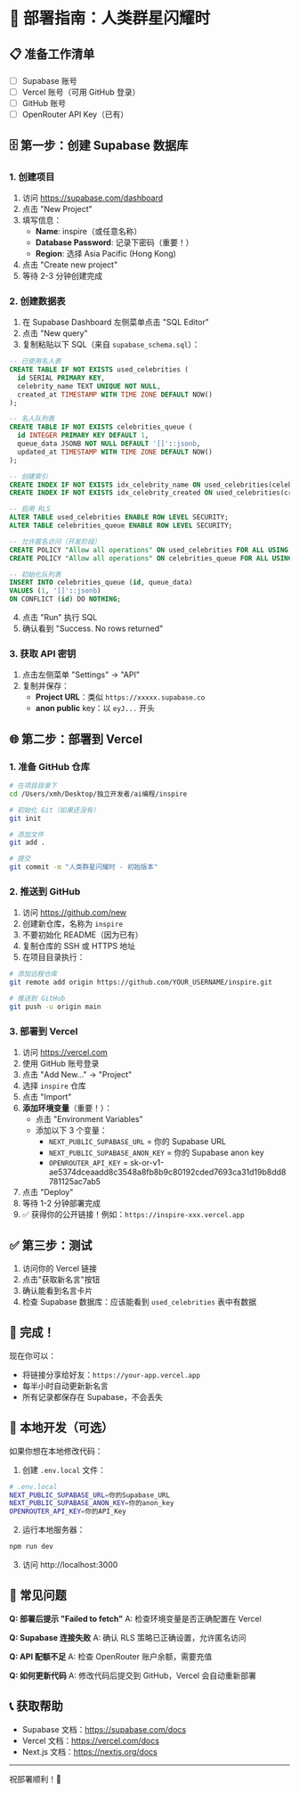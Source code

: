 # 🚀 部署指南：人类群星闪耀时

## 📋 准备工作清单

- [ ] Supabase 账号
- [ ] Vercel 账号（可用 GitHub 登录）
- [ ] GitHub 账号
- [ ] OpenRouter API Key（已有）

## 🗄️ 第一步：创建 Supabase 数据库

### 1. 创建项目
1. 访问 https://supabase.com/dashboard
2. 点击 "New Project"
3. 填写信息：
   - **Name**: inspire（或任意名称）
   - **Database Password**: 记录下密码（重要！）
   - **Region**: 选择 Asia Pacific (Hong Kong)
4. 点击 "Create new project"
5. 等待 2-3 分钟创建完成

### 2. 创建数据表
1. 在 Supabase Dashboard 左侧菜单点击 "SQL Editor"
2. 点击 "New query"
3. 复制粘贴以下 SQL（来自 `supabase_schema.sql`）：

```sql
-- 已使用名人表
CREATE TABLE IF NOT EXISTS used_celebrities (
  id SERIAL PRIMARY KEY,
  celebrity_name TEXT UNIQUE NOT NULL,
  created_at TIMESTAMP WITH TIME ZONE DEFAULT NOW()
);

-- 名人队列表
CREATE TABLE IF NOT EXISTS celebrities_queue (
  id INTEGER PRIMARY KEY DEFAULT 1,
  queue_data JSONB NOT NULL DEFAULT '[]'::jsonb,
  updated_at TIMESTAMP WITH TIME ZONE DEFAULT NOW()
);

-- 创建索引
CREATE INDEX IF NOT EXISTS idx_celebrity_name ON used_celebrities(celebrity_name);
CREATE INDEX IF NOT EXISTS idx_celebrity_created ON used_celebrities(created_at DESC);

-- 启用 RLS
ALTER TABLE used_celebrities ENABLE ROW LEVEL SECURITY;
ALTER TABLE celebrities_queue ENABLE ROW LEVEL SECURITY;

-- 允许匿名访问（开发阶段）
CREATE POLICY "Allow all operations" ON used_celebrities FOR ALL USING (true) WITH CHECK (true);
CREATE POLICY "Allow all operations" ON celebrities_queue FOR ALL USING (true) WITH CHECK (true);

-- 初始化队列表
INSERT INTO celebrities_queue (id, queue_data) 
VALUES (1, '[]'::jsonb)
ON CONFLICT (id) DO NOTHING;
```

4. 点击 "Run" 执行 SQL
5. 确认看到 "Success. No rows returned"

### 3. 获取 API 密钥
1. 点击左侧菜单 "Settings" → "API"
2. 复制并保存：
   - **Project URL**：类似 `https://xxxxx.supabase.co`
   - **anon public** key：以 `eyJ...` 开头

## 🌐 第二步：部署到 Vercel

### 1. 准备 GitHub 仓库

```bash
# 在项目目录下
cd /Users/xmh/Desktop/独立开发者/ai编程/inspire

# 初始化 Git（如果还没有）
git init

# 添加文件
git add .

# 提交
git commit -m "人类群星闪耀时 - 初始版本"
```

### 2. 推送到 GitHub
1. 访问 https://github.com/new
2. 创建新仓库，名称为 `inspire`
3. 不要初始化 README（因为已有）
4. 复制仓库的 SSH 或 HTTPS 地址
5. 在项目目录执行：

```bash
# 添加远程仓库
git remote add origin https://github.com/YOUR_USERNAME/inspire.git

# 推送到 GitHub
git push -u origin main
```

### 3. 部署到 Vercel
1. 访问 https://vercel.com
2. 使用 GitHub 账号登录
3. 点击 "Add New..." → "Project"
4. 选择 `inspire` 仓库
5. 点击 "Import"
6. **添加环境变量**（重要！）：
   - 点击 "Environment Variables"
   - 添加以下 3 个变量：
     - `NEXT_PUBLIC_SUPABASE_URL` = 你的 Supabase URL
     - `NEXT_PUBLIC_SUPABASE_ANON_KEY` = 你的 Supabase anon key
     - `OPENROUTER_API_KEY` = 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
7. 点击 "Deploy"
8. 等待 1-2 分钟部署完成
9. ✅ 获得你的公开链接！例如：`https://inspire-xxx.vercel.app`

## ✅ 第三步：测试

1. 访问你的 Vercel 链接
2. 点击"获取新名言"按钮
3. 确认能看到名言卡片
4. 检查 Supabase 数据库：应该能看到 `used_celebrities` 表中有数据

## 🎉 完成！

现在你可以：
- 将链接分享给好友：`https://your-app.vercel.app`
- 每半小时自动更新新名言
- 所有记录都保存在 Supabase，不会丢失

## 📝 本地开发（可选）

如果你想在本地修改代码：

1. 创建 `.env.local` 文件：
```bash
# .env.local
NEXT_PUBLIC_SUPABASE_URL=你的Supabase_URL
NEXT_PUBLIC_SUPABASE_ANON_KEY=你的anon_key
OPENROUTER_API_KEY=你的API_Key
```

2. 运行本地服务器：
```bash
npm run dev
```

3. 访问 http://localhost:3000

## 🔧 常见问题

**Q: 部署后提示 "Failed to fetch"**
A: 检查环境变量是否正确配置在 Vercel

**Q: Supabase 连接失败**
A: 确认 RLS 策略已正确设置，允许匿名访问

**Q: API 配额不足**
A: 检查 OpenRouter 账户余额，需要充值

**Q: 如何更新代码**
A: 修改代码后提交到 GitHub，Vercel 会自动重新部署

## 📞 获取帮助

- Supabase 文档：https://supabase.com/docs
- Vercel 文档：https://vercel.com/docs
- Next.js 文档：https://nextjs.org/docs

---

祝部署顺利！🌟

